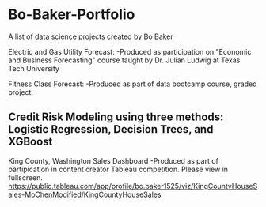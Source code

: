 # Bo-Baker-Portfolio
 A list of data science projects created by Bo Baker

Electric and Gas Utility Forecast:
   -Produced as participation on "Economic and Business Forecasting" course taught by Dr. Julian Ludwig at Texas Tech University

Fitness Class Forecast:
   -Produced as part of data bootcamp course, graded project.

Credit Risk Modeling using three methods: Logistic Regression, Decision Trees, and XGBoost
   - 

King County, Washington Sales Dashboard
  -Produced as part of partipication in content creator Tableau competition. Please view in fullscreen.
  https://public.tableau.com/app/profile/bo.baker1525/viz/KingCountyHouseSales-MoChenModified/KingCountyHouseSales
